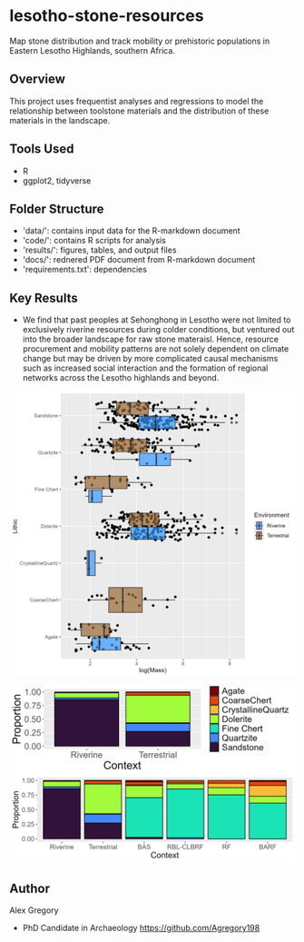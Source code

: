 # lesotho-stone-resources
Map stone distribution and track mobility or prehistoric populations in Eastern Lesotho Highlands, southern Africa.

## Overview
This project uses frequentist analyses and regressions to model the relationship between toolstone materials and the distribution of these materials in the landscape.

## Tools Used
- R
- ggplot2, tidyverse

## Folder Structure
- 'data/': contains input data for the R-markdown document
- 'code/': contains R scripts for analysis
- 'results/': figures, tables, and output files
- 'docs/': rednered PDF document from R-markdown document
- 'requirements.txt': dependencies

## Key Results
- We find that past peoples at Sehonghong in Lesotho were not limited to exclusively riverine resources during colder conditions, but ventured out into the broader landscape for raw stone materaisl. Hence, resource procurement and mobility patterns are not solely dependent on climate change but may be driven by more complicated causal mechanisms such as increased social interaction and the formation of regional networks across the Lesotho highlands and beyond.

![Raw-Materials](results/figures/Raw-Material.png)

![Raw-Material-Prop](results/figures/Raw-Material-Proportion.png)


## Author
Alex Gregory
- PhD Candidate in Archaeology
https://github.com/Agregory198
